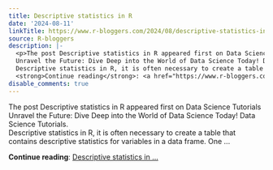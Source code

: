 ```yaml
---
title: Descriptive statistics in R
date: '2024-08-11'
linkTitle: https://www.r-bloggers.com/2024/08/descriptive-statistics-in-r-6/
source: R-bloggers
description: |-
  <p>The post Descriptive statistics in R appeared first on Data Science Tutorials<br />
  Unravel the Future: Dive Deep into the World of Data Science Today! Data Science Tutorials.<br />
  Descriptive statistics in R, it is often necessary to create a table that contains descriptive statistics for variables in a data frame. One ...</p>
  <strong>Continue reading</strong>: <a href="https://www.r-bloggers.com/2024/08/descriptive-statistics-in-r-6/">Descriptive statistics in ...
disable_comments: true
---
```

<p>The post Descriptive statistics in R appeared first on Data Science Tutorials<br />
Unravel the Future: Dive Deep into the World of Data Science Today! Data Science Tutorials.<br />
Descriptive statistics in R, it is often necessary to create a table that contains descriptive statistics for variables in a data frame. One ...</p>
<strong>Continue reading</strong>: <a href="https://www.r-bloggers.com/2024/08/descriptive-statistics-in-r-6/">Descriptive statistics in ...